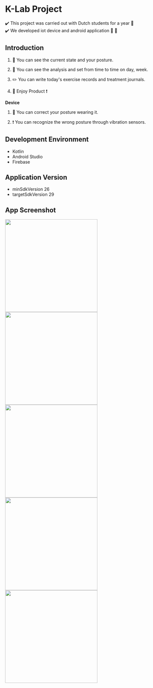 # K-Lab Project
✔️ This project was carried out with Dutch students for a year 👫  
✔️ We developed iot device and android application :hammer: 📱

## Introduction
1. :walking: You can see the current state and your posture.

2. :date: You can see the analysis and set from time to time on day, week.

3. :pencil2: You can write today's exercise records and treatment journals.

4. :full_moon_with_face: Enjoy Product ❗

**Device**

1. :seat: You can correct your posture wearing it.

2. :heavy_exclamation_mark: You can recognize the wrong posture through vibration sensors.

## Development Environment
- Kotlin
- Android Studio
- Firebase

## Application Version
- minSdkVersion 26
- targetSdkVersion 29

## App Screenshot
<img src="https://user-images.githubusercontent.com/54172475/100825968-ab650900-349c-11eb-919d-a16544eaa73a.png" width="300px"/>  <img src="https://user-images.githubusercontent.com/54172475/100825963-a902af00-349c-11eb-9446-c688f8f19141.png" width="300px"/>
<img src="https://user-images.githubusercontent.com/54172475/100825964-a99b4580-349c-11eb-8bd1-236b784f52f4.png" width="300px"/> <img src="https://user-images.githubusercontent.com/54172475/100825967-aa33dc00-349c-11eb-9bc5-6629b0e07e52.png" width="300px"/>
<img src="https://user-images.githubusercontent.com/54172475/100825958-a738eb80-349c-11eb-8110-a84c574118e9.png" width="300px"/> 

